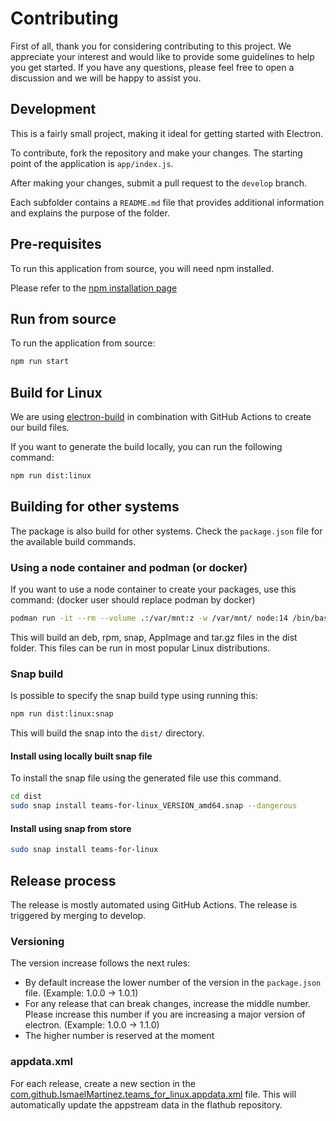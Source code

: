 # Contributing

First of all, thank you for considering contributing to this project. We appreciate your interest and would like to provide some guidelines to help you get started. If you have any questions, please feel free to open a discussion and we will be happy to assist you.

## Development

This is a fairly small project, making it ideal for getting started with Electron.

To contribute, fork the repository and make your changes. The starting point of the application is `app/index.js`.

After making your changes, submit a pull request to the `develop` branch.

Each subfolder contains a `README.md` file that provides additional information and explains the purpose of the folder.

## Pre-requisites

To run this application from source, you will need npm installed.

Please refer to the [npm installation page](https://docs.npmjs.com/downloading-and-installing-node-js-and-npm)

## Run from source

To run the application from source:

```bash
npm run start
```

## Build for Linux

We are using [electron-build](https://www.electron.build/) in combination with GitHub Actions to create our build files.

If you want to generate the build locally, you can run the following command:

```bash
npm run dist:linux
```

## Building for other systems

The package is also build for other systems. Check the `package.json` file for the available build commands.

### Using a node container and podman (or docker)

If you want to use a node container to create your packages, use this command:
(docker user should replace podman by docker)
```bash
podman run -it --rm --volume .:/var/mnt:z -w /var/mnt/ node:14 /bin/bash -c "apt update && apt install -y rpm && npm ci && npm run dist:linux"
```

This will build an deb, rpm, snap, AppImage and tar.gz files in the dist folder. This files can be run in most popular Linux distributions.

### Snap build

Is possible to specify the snap build type using running this:

```bash
npm run dist:linux:snap
```

This will build the snap into the `dist/` directory.

#### Install using locally built snap file

To install the snap file using the generated file use this command.

```bash
cd dist
sudo snap install teams-for-linux_VERSION_amd64.snap --dangerous
```

#### Install using snap from store

```bash
sudo snap install teams-for-linux
```

## Release process

The release is mostly automated using GitHub Actions. The release is triggered by merging to develop.

### Versioning

The version increase follows the next rules:

* By default increase the lower number of the version in the `package.json` file. (Example: 1.0.0 -> 1.0.1)
* For any release that can break changes, increase the middle number. Please increase this number if you are increasing a major version of electron. (Example: 1.0.0 -> 1.1.0)
* The higher number is reserved at the moment

### appdata.xml

For each release, create a new section in the [com.github.IsmaelMartinez.teams_for_linux.appdata.xml](com.github.IsmaelMartinez.teams_for_linux.appdata.xml) file. This will automatically update the appstream data in the flathub repository.